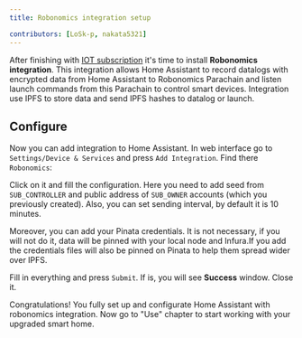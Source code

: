 ```yaml
---
title: Robonomics integration setup

contributors: [LoSk-p, nakata5321]
---
```


After finishing with [IOT subscription](/docs/sub-activate/) it's time to install **Robonomics integration**. This integration allows Home Assistant to record datalogs with encrypted data from Home Assistant to Robonomics Parachain and listen launch commands from this Parachain to control smart devices. Integration use IPFS to store data and send IPFS hashes to  datalog or launch.

## Configure

Now you can add integration to Home Assistant. In web interface go to `Settings/Device & Services` and press `Add Integration`. Find there `Robonomics`:

<robo-wiki-picture src="home-assistant/add-integration.jpg" />

Click on it and fill the configuration. Here you need to add seed from `SUB_CONTROLLER` and public address of `SUB_OWNER` accounts (which you previously created).
Also, you can set sending interval, by default it is 10 minutes.

Moreover, you can add your Pinata credentials. It is not necessary, if you will not do it, data will be pinned with your local node and Infura.If you add the credentials files will also be pinned on Pinata to help them spread wider over IPFS.

<robo-wiki-picture src="home-assistant/config.jpg" />

 Fill in everything and press `Submit`. If is, you will see **Success** window. Close it.

Congratulations! You fully set up and configurate Home Assistant with robonomics integration. Now go to "Use" chapter to start
working with your upgraded smart home.